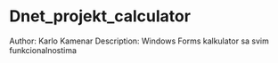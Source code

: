 # Dnet_projekt_calculator
Author: Karlo Kamenar
Description: Windows Forms kalkulator sa svim funkcionalnostima
